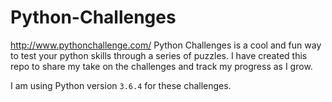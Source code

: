 # Python-Challenges
http://www.pythonchallenge.com/
Python Challenges is a cool and fun way to test your python skills through a series of puzzles.
I have created this repo to share my take on the challenges and track my progress as I grow.

I am using Python version ```3.6.4``` for these challenges.
